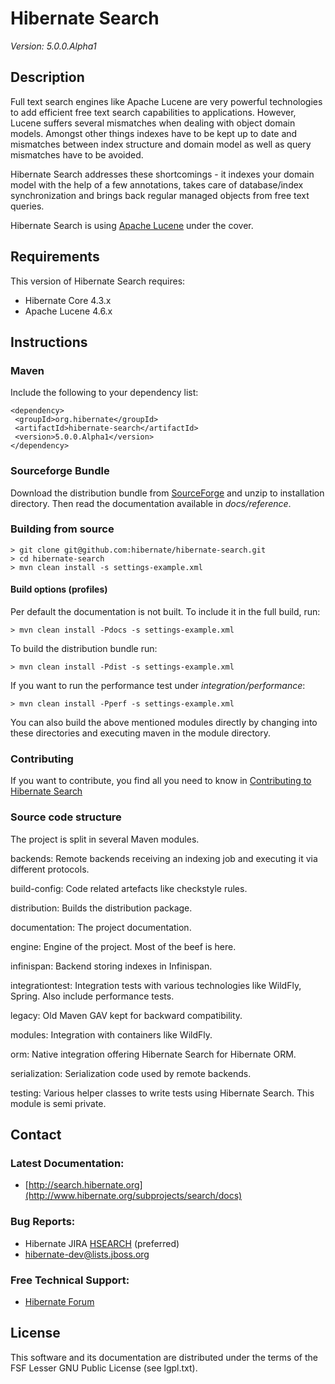 # Hibernate Search

*Version: 5.0.0.Alpha1*

## Description

Full text search engines like Apache Lucene are very powerful technologies to add efficient free text search
capabilities to applications. However, Lucene suffers several mismatches when dealing with object domain models.
Amongst other things indexes have to be kept up to date and mismatches between index structure and domain model
as well as query mismatches have to be avoided.

Hibernate Search addresses these shortcomings - it indexes your domain model with the help of a few annotations,
takes care of database/index synchronization and brings back regular managed objects from free text queries.

Hibernate Search is using [Apache Lucene](http://lucene.apache.org/) under the cover.

## Requirements

This version of Hibernate Search requires:

* Hibernate Core 4.3.x
* Apache Lucene 4.6.x

## Instructions

### Maven 

Include the following to your dependency list:

    <dependency>
     <groupId>org.hibernate</groupId>
     <artifactId>hibernate-search</artifactId>
     <version>5.0.0.Alpha1</version>
    </dependency>

### Sourceforge Bundle

Download the distribution bundle from [SourceForge](http://sourceforge.net/projects/hibernate/files/hibernate-search) and unzip to installation directory. Then read the documentation available in *docs/reference*.

### Building from source

    > git clone git@github.com:hibernate/hibernate-search.git
    > cd hibernate-search
    > mvn clean install -s settings-example.xml

#### Build options (profiles)

Per default the documentation is not built. To include it in the full build, run:

    > mvn clean install -Pdocs -s settings-example.xml

To build the distribution bundle run:

    > mvn clean install -Pdist -s settings-example.xml

If you want to run the performance test under _integration/performance_:

    > mvn clean install -Pperf -s settings-example.xml

You can also build the above mentioned modules directly by changing into these directories and executing maven in the
module directory.

### Contributing
    
If you want to contribute, you find all you need to know in [Contributing to Hibernate Search](http://community.jboss.org/wiki/ContributingtoHibernateSearch)

### Source code structure

The project is split in several Maven modules.

backends:
Remote backends receiving an indexing job and executing it via different
protocols.

build-config:
Code related artefacts like checkstyle rules.

distribution:
Builds the distribution package.

documentation:
The project documentation.

engine:
Engine of the project. Most of the beef is here.

infinispan:
Backend storing indexes in Infinispan.

integrationtest:
Integration tests with various technologies like WildFly, Spring. Also include performance tests.

legacy:
Old Maven GAV kept for backward compatibility.

modules:
Integration with containers like WildFly.

orm:
Native integration offering Hibernate Search for Hibernate ORM.

serialization:
Serialization code used by remote backends.

testing:
Various helper classes to write tests using Hibernate Search. This module is
semi private.

## Contact

### Latest Documentation:

* [http://search.hibernate.org](http://www.hibernate.org/subprojects/search/docs)

### Bug Reports:

* Hibernate JIRA [HSEARCH](https://hibernate.atlassian.net/browse/HSEARCH) (preferred)
* hibernate-dev@lists.jboss.org

### Free Technical Support:

* [Hibernate Forum](http://forum.hibernate.org/viewforum.php?f=9)

## License

This software and its documentation are distributed under the terms of the FSF Lesser GNU Public License (see lgpl.txt).

